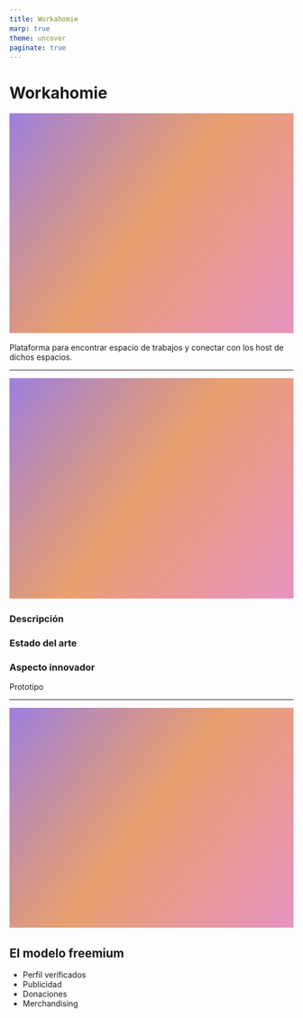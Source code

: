 ```yaml
---
title: Workahomie
marp: true
theme: uncover
paginate: true
---
```


# Workahomie

<!-- color: white -->
![bg](bg.jpg)

Plataforma para encontrar espacio de trabajos y conectar con los
host de dichos espacios.


---

<!-- color: white -->
![bg](bg.jpg)

### Descripción
### Estado del arte
### Aspecto innovador

Prototipo

---

![bg](bg.jpg)

<!-- color: white -->
## El modelo freemium

- Perfil verificados
- Publicidad
- Donaciones
- Merchandising
